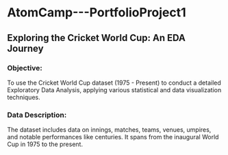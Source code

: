 # AtomCamp---PortfolioProject1

## Exploring the Cricket World Cup: An EDA Journey

### **Objective:**

To use the Cricket World Cup dataset (1975 - Present) to conduct a detailed Exploratory Data Analysis, applying various statistical and data visualization techniques.

### **Data Description:**

The dataset includes data on innings, matches, teams, venues, umpires, and notable performances like centuries. It spans from the inaugural World Cup in 1975 to the present.
